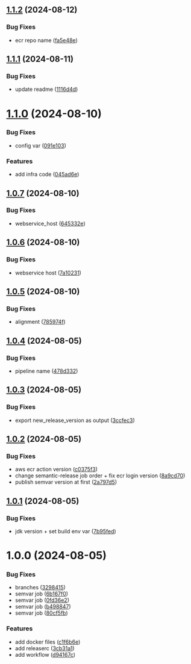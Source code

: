 ## [1.1.2](https://github.com/devopstechpro/Recipe-Management/compare/v1.1.1...v1.1.2) (2024-08-12)


### Bug Fixes

* ecr repo name ([fa5e48e](https://github.com/devopstechpro/Recipe-Management/commit/fa5e48ee88be8dcbf1b839da24d21ac506b52999))

## [1.1.1](https://github.com/devopstechpro/Recipe-Management/compare/v1.1.0...v1.1.1) (2024-08-11)


### Bug Fixes

* update readme ([1116d4d](https://github.com/devopstechpro/Recipe-Management/commit/1116d4d61aebaf6c712a1385a9c132aab9775e0f))

# [1.1.0](https://github.com/devopstechpro/Recipe-Management/compare/v1.0.7...v1.1.0) (2024-08-10)


### Bug Fixes

* config var ([091e103](https://github.com/devopstechpro/Recipe-Management/commit/091e1036b4b94a671c8beb3f389d86e5113dc016))


### Features

* add infra code ([045ad6e](https://github.com/devopstechpro/Recipe-Management/commit/045ad6eddfcf0e1aa69ed12fd1864ab8c8d7cff2))

## [1.0.7](https://github.com/devopstechpro/Recipe-Management/compare/v1.0.6...v1.0.7) (2024-08-10)


### Bug Fixes

* webservice_host ([645332e](https://github.com/devopstechpro/Recipe-Management/commit/645332e9c21803f0bef370e38ec64c9bf7742aa3))

## [1.0.6](https://github.com/devopstechpro/Recipe-Management/compare/v1.0.5...v1.0.6) (2024-08-10)


### Bug Fixes

* webservice host ([7a10231](https://github.com/devopstechpro/Recipe-Management/commit/7a102311b03f05f40f2acf9a38635fae8bd52d52))

## [1.0.5](https://github.com/devopstechpro/Recipe-Management/compare/v1.0.4...v1.0.5) (2024-08-10)


### Bug Fixes

* alignment ([785974f](https://github.com/devopstechpro/Recipe-Management/commit/785974f52d0be15c329d35001ab79c4191fb1998))

## [1.0.4](https://github.com/devopstechpro/Recipe-Management/compare/v1.0.3...v1.0.4) (2024-08-05)


### Bug Fixes

* pipeline name ([478d332](https://github.com/devopstechpro/Recipe-Management/commit/478d3328c347cb7a2deb4113ad1a86bd3f68f5e4))

## [1.0.3](https://github.com/devopstechpro/Recipe-Management/compare/v1.0.2...v1.0.3) (2024-08-05)


### Bug Fixes

* export new_release_version as output ([3ccfec3](https://github.com/devopstechpro/Recipe-Management/commit/3ccfec3bd0a4fc3cb6444b218af5cfa2e9432612))

## [1.0.2](https://github.com/devopstechpro/Recipe-Management/compare/v1.0.1...v1.0.2) (2024-08-05)


### Bug Fixes

* aws ecr action version ([c0375f3](https://github.com/devopstechpro/Recipe-Management/commit/c0375f33bb32fe01994dda219297055a18025323))
* change semantic-release job order + fix ecr login version ([8a9cd70](https://github.com/devopstechpro/Recipe-Management/commit/8a9cd706a82508b264f3dd0563171de8fbf8a785))
* publish semvar version at first ([2a797d5](https://github.com/devopstechpro/Recipe-Management/commit/2a797d5413ae17b65c208ad002ee2cb87c298d29))

## [1.0.1](https://github.com/devopstechpro/Recipe-Management/compare/v1.0.0...v1.0.1) (2024-08-05)


### Bug Fixes

* jdk version + set build env var ([7b95fed](https://github.com/devopstechpro/Recipe-Management/commit/7b95fed82bcb1ad22d878c8d0d511763283d66d6))

# 1.0.0 (2024-08-05)


### Bug Fixes

* branches ([3298415](https://github.com/devopstechpro/Recipe-Management/commit/32984152414901cbe87007ba994b79f722cc49f4))
* semvar job ([6b167f0](https://github.com/devopstechpro/Recipe-Management/commit/6b167f05ef051ec2d5a6042b9b7b2372f79d3cda))
* semvar job ([0fd36e2](https://github.com/devopstechpro/Recipe-Management/commit/0fd36e253da25d9d24a15a091fecb8ac9b2a2827))
* semvar job ([b498847](https://github.com/devopstechpro/Recipe-Management/commit/b4988478ccbfb3a0edb191d7be3bbd020a3da455))
* semvar job ([80cf5fb](https://github.com/devopstechpro/Recipe-Management/commit/80cf5fb9254bc2a5d13573738f357c2dea727b09))


### Features

* add docker files ([c1f6b6e](https://github.com/devopstechpro/Recipe-Management/commit/c1f6b6e8de15ecb02051f4e3194fab061e352f0c))
* add releaserc ([3cb31a1](https://github.com/devopstechpro/Recipe-Management/commit/3cb31a1dfc54cdecf4ad0260d44694c514f0ca50))
* add workflow ([d94167c](https://github.com/devopstechpro/Recipe-Management/commit/d94167c83e88f556d4aaef0b41efcc91ddfbeb53))

